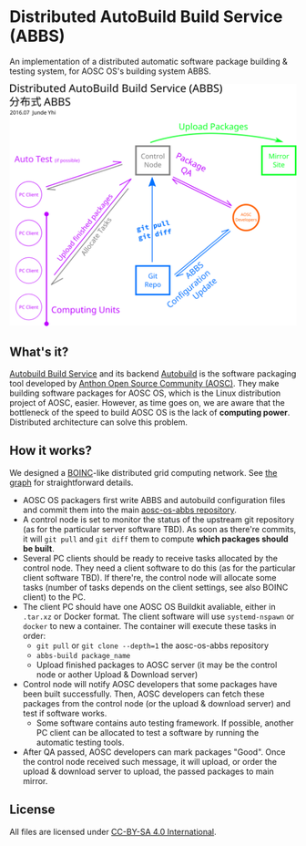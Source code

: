 # Distributed AutoBuild Build Service (ABBS)

An implementation of a distributed automatic software package building & testing system, for AOSC OS's building system ABBS.

![Graph](distributed-abbs-vectorized.png)

## What's it?

[Autobuild Build Service](https://github.com/AOSC-Dev/abbs) and its backend [Autobuild](https://github.com/AOSC-Dev/autobuild3) is the software packaging tool developed by [Anthon Open Source Community (AOSC)](https://aosc.io). They make building software packages for AOSC OS, which is the Linux distribution project of AOSC, easier. However, as time goes on, we are aware that the bottleneck of the speed to build AOSC OS is the lack of **computing power**. Distributed architecture can solve this problem.

## How it works?

We designed a [BOINC](http://boinc.berkeley.edu/)-like distributed grid computing network. See [the graph](distributed-abbs-vectorized) for straightforward details.

- AOSC OS packagers first write ABBS and autobuild configuration files and commit them into the main [aosc-os-abbs repository](https://github.com/AOSC-Dev/aosc-os-abbs).
- A control node is set to monitor the status of the upstream git repository (as for the particular server software TBD). As soon as there're commits, it will `git pull` and `git diff` them to compute **which packages should be built**.
- Several PC clients should be ready to receive tasks allocated by the control node. They need a client software to do this (as for the particular client software TBD). If there're, the control node will allocate some tasks (number of tasks depends on the client settings, see also BOINC client) to the PC.
- The client PC should have one AOSC OS Buildkit avaliable, either in `.tar.xz` or Docker format. The client software will use `systemd-nspawn` or `docker` to new a container. The container will execute these tasks in order:
  - `git pull` or `git clone --depth=1` the aosc-os-abbs repository
  - `abbs-build package_name`
  - Upload finished packages to AOSC server (it may be the control node or aother Upload & Download server)
- Control node will notify AOSC developers that some packages have been built successfully. Then, AOSC developers can fetch these packages from the control node (or the upload & download server) and test if software works.
  - Some software contains auto testing framework. If possible, another PC client can be allocated to test a software by running the automatic testing tools.
- After QA passed, AOSC developers can mark packages "Good". Once the control node received such message, it will upload, or order the upload & download server to upload, the passed packages to main mirror.

## License

All files are licensed under [CC-BY-SA 4.0 International](http://creativecommons.org/licenses/by-sa/4.0/).
